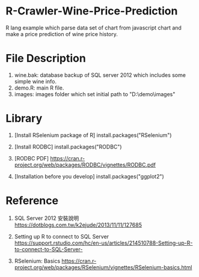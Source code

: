 # R-Crawler-Wine-Price-Prediction
R lang example which parse data set of chart from javascript chart and make a price prediction of wine price history.


# File Description
1. wine.bak: database backup of SQL server 2012 which includes some simple wine info.
2. demo.R: main R file.
3. images: images folder which set initial path to "D:\demo\images"


# Library
1. [Install RSelenium package of R]
install.packages("RSelenium")

2. [Install RODBC]
install.packages("RODBC")

3. [RODBC PDF]
https://cran.r-project.org/web/packages/RODBC/vignettes/RODBC.pdf

4. [Installation before you develop]
install.packages("ggplot2")


# Reference
1. SQL Server 2012 安裝說明
https://dotblogs.com.tw/k2ejude/2013/11/11/127685

2. Setting up R to connect to SQL Server
https://support.rstudio.com/hc/en-us/articles/214510788-Setting-up-R-to-connect-to-SQL-Server-

3. RSelenium: Basics
https://cran.r-project.org/web/packages/RSelenium/vignettes/RSelenium-basics.html
